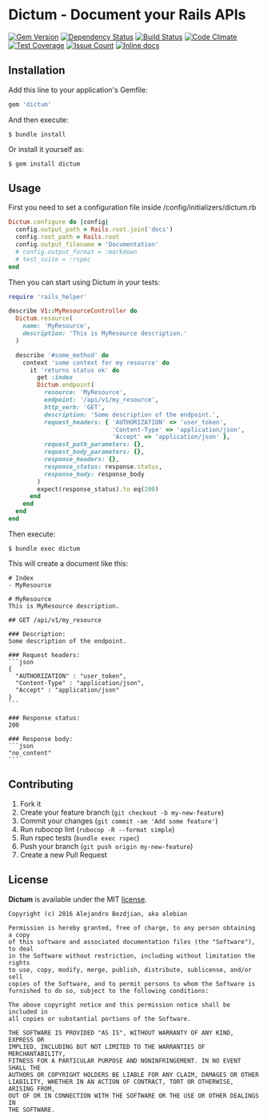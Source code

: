 # Dictum - Document your Rails APIs
[![Gem Version](https://badge.fury.io/rb/dictum.svg)](https://badge.fury.io/rb/dictum)
[![Dependency Status](https://gemnasium.com/badges/github.com/alebian/dictum.svg)](https://gemnasium.com/github.com/alebian/dictum)
[![Build Status](https://travis-ci.org/alebian/dictum.svg)](https://travis-ci.org/alebian/dictum)
[![Code Climate](https://codeclimate.com/github/alebian/dictum/badges/gpa.svg)](https://codeclimate.com/github/alebian/dictum)
[![Test Coverage](https://codeclimate.com/github/alebian/dictum/badges/coverage.svg)](https://codeclimate.com/github/alebian/dictum/coverage)
[![Issue Count](https://codeclimate.com/github/alebian/dictum/badges/issue_count.svg)](https://codeclimate.com/github/alebian/dictum)
[![Inline docs](http://inch-ci.org/github/alebian/dictum.svg)](http://inch-ci.org/github/alebian/dictum)

## Installation

Add this line to your application's Gemfile:

```ruby
gem 'dictum'
```

And then execute:

    $ bundle install

Or install it yourself as:

    $ gem install dictum

## Usage

First you need to set a configuration file inside /config/initializers/dictum.rb

```ruby
Dictum.configure do |config|
  config.output_path = Rails.root.join('docs')
  config.root_path = Rails.root
  config.output_filename = 'Documentation'
  # config.output_format = :markdown
  # test_suite = :rspec
end
```

Then you can start using Dictum in your tests:

```ruby
require 'rails_helper'

describe V1::MyResourceController do
  Dictum.resource(
    name: 'MyResource',
    description: 'This is MyResource description.'
  )

  describe '#some_method' do
    context 'some context for my resource' do
      it 'returns status ok' do
        get :index
        Dictum.endpoint(
          resource: 'MyResource',
          endpoint: '/api/v1/my_resource',
          http_verb: 'GET',
          description: 'Some description of the endpoint.',
          request_headers: { 'AUTHORIZATION' => 'user_token',
                             'Content-Type' => 'application/json',
                             'Accept' => 'application/json' },
          request_path_parameters: {},
          request_body_parameters: {},
          response_headers: {},
          response_status: response.status,
          response_body: response_body
        )
        expect(response_status).to eq(200)
      end
    end
  end
end
```

Then execute:

    $ bundle exec dictum

This will create a document like this:

    # Index
    - MyResource

    # MyResource
    This is MyResource description.

    ## GET /api/v1/my_resource

    ### Description:
    Some description of the endpoint.

    ### Request headers:
    ```json
    {
      "AUTHORIZATION" : "user_token",
      "Content-Type" : "application/json",
      "Accept" : "application/json"
    }
    ```

    ### Response status:
    200

    ### Response body:
    ```json
    "no_content"
    ```

## Contributing

1. Fork it
2. Create your feature branch (`git checkout -b my-new-feature`)
3. Commit your changes (`git commit -am 'Add some feature'`)
4. Run rubocop lint (`rubocop -R --format simple`)
5. Run rspec tests (`bundle exec rspec`)
6. Push your branch (`git push origin my-new-feature`)
7. Create a new Pull Request

## License

**Dictum** is available under the MIT [license](https://raw.githubusercontent.com/alebian/dictum/master/LICENSE.md).

    Copyright (c) 2016 Alejandro Bezdjian, aka alebian

    Permission is hereby granted, free of charge, to any person obtaining a copy
    of this software and associated documentation files (the "Software"), to deal
    in the Software without restriction, including without limitation the rights
    to use, copy, modify, merge, publish, distribute, sublicense, and/or sell
    copies of the Software, and to permit persons to whom the Software is
    furnished to do so, subject to the following conditions:

    The above copyright notice and this permission notice shall be included in
    all copies or substantial portions of the Software.

    THE SOFTWARE IS PROVIDED "AS IS", WITHOUT WARRANTY OF ANY KIND, EXPRESS OR
    IMPLIED, INCLUDING BUT NOT LIMITED TO THE WARRANTIES OF MERCHANTABILITY,
    FITNESS FOR A PARTICULAR PURPOSE AND NONINFRINGEMENT. IN NO EVENT SHALL THE
    AUTHORS OR COPYRIGHT HOLDERS BE LIABLE FOR ANY CLAIM, DAMAGES OR OTHER
    LIABILITY, WHETHER IN AN ACTION OF CONTRACT, TORT OR OTHERWISE, ARISING FROM,
    OUT OF OR IN CONNECTION WITH THE SOFTWARE OR THE USE OR OTHER DEALINGS IN
    THE SOFTWARE.
